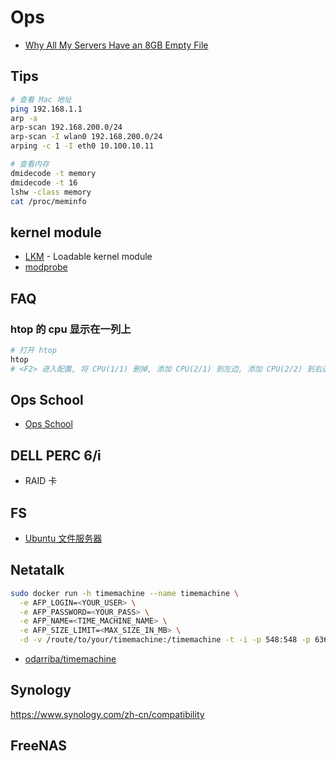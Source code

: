 # Ops

* [Why All My Servers Have an 8GB Empty File](https://brianschrader.com/archive/why-all-my-servers-have-an-8gb-empty-file/)

## Tips

```bash
# 查看 Mac 地址
ping 192.168.1.1
arp -a
arp-scan 192.168.200.0/24
arp-scan -I wlan0 192.168.200.0/24
arping -c 1 -I eth0 10.100.10.11

# 查看内存
dmidecode -t memory
dmidecode -t 16
lshw -class memory
cat /proc/meminfo
```

## kernel module
* [LKM](https://en.wikipedia.org/wiki/Loadable_kernel_module) - Loadable kernel module
* [modprobe](https://en.wikipedia.org/wiki/Modprobe)

## FAQ
### htop 的 cpu 显示在一列上

```bash
# 打开 htop
htop
# <F2> 进入配置, 将 CPU(1/1) 删掉, 添加 CPU(2/1) 到左边, 添加 CPU(2/2) 到右边, 然后保存
```

## Ops School

* [Ops School](http://www.opsschool.org/en/latest/)


## DELL PERC 6/i

* RAID 卡

## FS
* [Ubuntu 文件服务器](https://help.ubuntu.com/lts/serverguide/file-servers.html)


## Netatalk


```bash
sudo docker run -h timemachine --name timemachine \
  -e AFP_LOGIN=<YOUR_USER> \
  -e AFP_PASSWORD=<YOUR_PASS> \
  -e AFP_NAME=<TIME_MACHINE_NAME> \
  -e AFP_SIZE_LIMIT=<MAX_SIZE_IN_MB> \
  -d -v /route/to/your/timemachine:/timemachine -t -i -p 548:548 -p 636:636 odarriba/timemachine
```

* [odarriba/timemachine](https://store.docker.com/community/images/odarriba/timemachine)

## Synology
https://www.synology.com/zh-cn/compatibility

## FreeNAS


